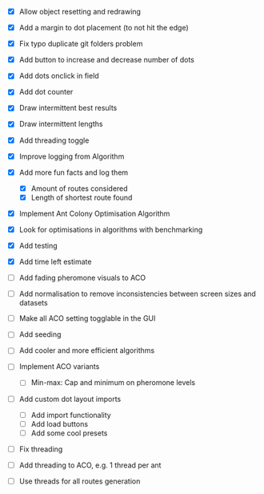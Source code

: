 - [x] Allow object resetting and redrawing
- [x] Add a margin to dot placement (to not hit the edge)
- [x] Fix typo duplicate git folders problem
- [x] Add button to increase and decrease number of dots
- [x] Add dots onclick in field
- [x] Add dot counter
- [x] Draw intermittent best results
- [x] Draw intermittent lengths
- [x] Add threading toggle
- [x] Improve logging from Algorithm
- [x] Add more fun facts and log them
    - [x] Amount of routes considered
    - [x] Length of shortest route found
- [x] Implement Ant Colony Optimisation Algorithm
- [x] Look for optimisations in algorithms with benchmarking
- [x] Add testing
- [x] Add time left estimate
- [ ] Add fading pheromone visuals to ACO
- [ ] Add normalisation to remove inconsistencies between screen sizes and datasets
- [ ] Make all ACO setting togglable in the GUI
- [ ] Add seeding

- [ ] Add cooler and more efficient algorithms
- [ ] Implement ACO variants
    - [ ] Min-max: Cap and minimum on pheromone levels
- [ ] Add custom dot layout imports
    - [ ] Add import functionality
    - [ ] Add load buttons
    - [ ] Add some cool presets
- [ ] Fix threading
- [ ] Add threading to ACO, e.g. 1 thread per ant
- [ ] Use threads for all routes generation
